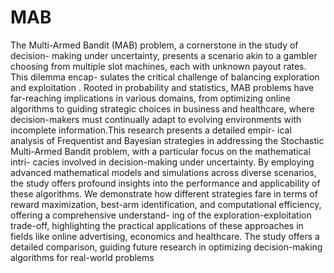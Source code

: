 # MAB

The Multi-Armed Bandit (MAB) problem, a cornerstone in the study of decision-
making under uncertainty, presents a scenario akin to a gambler choosing from
multiple slot machines, each with unknown payout rates. This dilemma encap-
sulates the critical challenge of balancing exploration and exploitation . Rooted
in probability and statistics, MAB problems have far-reaching implications in
various domains, from optimizing online algorithms to guiding strategic choices in
business and healthcare, where decision-makers must continually adapt to evolving
environments with incomplete information.This research presents a detailed empir-
ical analysis of Frequentist and Bayesian strategies in addressing the Stochastic
Multi-Armed Bandit problem, with a particular focus on the mathematical intri-
cacies involved in decision-making under uncertainty. By employing advanced
mathematical models and simulations across diverse scenarios, the study offers
profound insights into the performance and applicability of these algorithms. We
demonstrate how different strategies fare in terms of reward maximization, best-arm
identification, and computational efficiency, offering a comprehensive understand-
ing of the exploration-exploitation trade-off, highlighting the practical applications
of these approaches in fields like online advertising, economics and healthcare.
The study offers a detailed comparison, guiding future research in optimizing
decision-making algorithms for real-world problems
